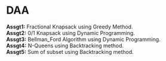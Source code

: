 # DAA
**Assgt1:** Fractional Knapsack using Greedy Method.  
**Assgt2:** 0/1 Knapsack using Dynamic Programming.  
**Assgt3:** Bellman_Ford Algorithm using Dynamic Programming.  
**Assgt4:** N-Queens using Backtracking method.  
**Assgt5:** Sum of subset using Backtracking method.

